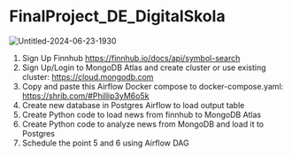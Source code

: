 # FinalProject_DE_DigitalSkola

![Untitled-2024-06-23-1930](https://github.com/andrewsuadnya/FinalProject_DE_DigitalSkola/assets/90898706/0dfb04d3-f428-4dfe-bf5b-6bf8bf9cdc8d)

1. Sign Up Finnhub https://finnhub.io/docs/api/symbol-search
2. Sign Up/Login to MongoDB Atlas and create cluster or use existing cluster:
https://cloud.mongodb.com
3. Copy and paste this Airflow Docker compose to docker-compose.yaml:
https://shrib.com/#Phillip3yM6o5k
4. Create new database in Postgres Airflow to load output table
5. Create Python code to load news from finnhub to MongoDB Atlas
6. Create Python code to analyze news from MongoDB and load it to Postgres
7. Schedule the point 5 and 6 using Airflow DAG
